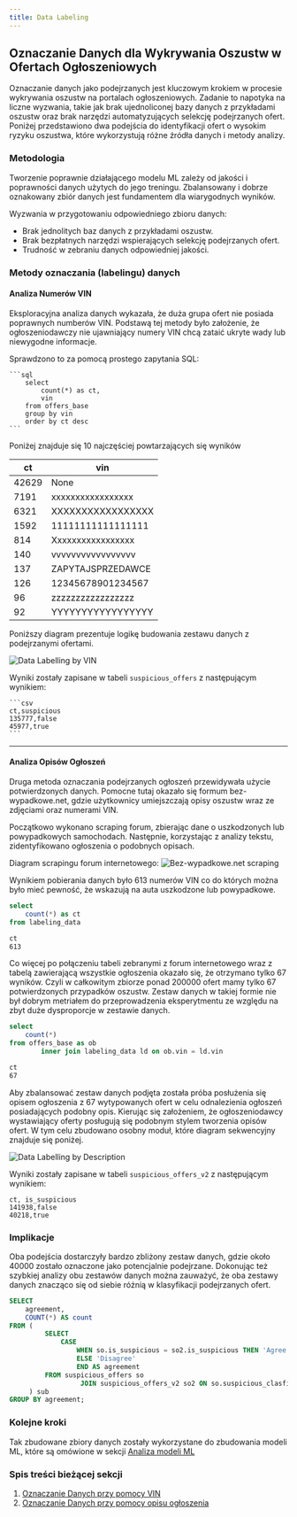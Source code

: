 ```yaml
---
title: Data Labeling
---
```


## Oznaczanie Danych dla Wykrywania Oszustw w Ofertach Ogłoszeniowych

Oznaczanie danych jako podejrzanych jest kluczowym krokiem w procesie wykrywania oszustw na portalach ogłoszeniowych. Zadanie to napotyka na liczne wyzwania, takie jak brak ujednoliconej bazy danych z przykładami oszustw oraz brak narzędzi automatyzujących selekcję podejrzanych ofert. Poniżej przedstawiono dwa podejścia do identyfikacji ofert o wysokim ryzyku oszustwa, które wykorzystują różne źródła danych i metody analizy.

### Metodologia

Tworzenie poprawnie działającego modelu ML zależy od jakości i poprawności danych użytych do jego treningu. Zbalansowany i dobrze oznakowany zbiór danych jest fundamentem dla wiarygodnych wyników.

Wyzwania w przygotowaniu odpowiedniego zbioru danych:

- Brak jednolitych baz danych z przykładami oszustw.
- Brak bezpłatnych narzędzi wspierających selekcję podejrzanych ofert.
- Trudność w zebraniu danych odpowiedniej jakości.

### Metody oznaczania (labelingu) danych

#### Analiza Numerów VIN

Eksploracyjna analiza danych wykazała, że duża grupa ofert nie posiada poprawnych numberów VIN. Podstawą tej metody było założenie, że ogłoszeniodawczy nie ujawniający numery VIN chcą zataić ukryte wady lub niewygodne informacje.

Sprawdzono to za pomocą prostego zapytania SQL:

    ```sql
        select
            count(*) as ct,
            vin
        from offers_base
        group by vin
        order by ct desc
    ```

Poniżej znajduje się 10 najczęściej powtarzających się wyników

| ct    | vin               |
| ----- | ----------------- |
| 42629 | None              |
| 7191  | xxxxxxxxxxxxxxxxx |
| 6321  | XXXXXXXXXXXXXXXXX |
| 1592  | 11111111111111111 |
| 814   | Xxxxxxxxxxxxxxxxx |
| 140   | vvvvvvvvvvvvvvvvv |
| 137   | ZAPYTAJSPRZEDAWCE |
| 126   | 12345678901234567 |
| 96    | zzzzzzzzzzzzzzzzz |
| 92    | YYYYYYYYYYYYYYYYY |


Poniższy diagram prezentuje logikę budowania zestawu danych z podejrzanymi ofertami.

![Data Labelling by VIN](/assets/data_labelling_by_vin.png)

Wyniki zostały zapisane w tabeli `suspicious_offers` z następującym wynikiem:

    ```csv
    ct,suspicious
    135777,false
    45977,true
    ```

---

#### Analiza Opisów Ogłoszeń

Druga metoda oznaczania podejrzanych ogłoszeń przewidywała użycie potwierdzonych danych. Pomocne tutaj okazało się formum bez-wypadkowe.net, gdzie użytkownicy umiejszczają opisy oszustw wraz ze zdjęciami oraz numerami VIN.

Początkowo wykonano scraping forum, zbierając dane o uszkodzonych lub powypadkowych samochodach. Następnie, korzystając z analizy tekstu, zidentyfikowano ogłoszenia o podobnych opisach.

Diagram scrapingu forum internetowego:
![Bez-wypadkowe.net scraping](/assets/labelling_data_scraping.png)

Wynikiem pobierania danych było 613 numerów VIN co do których można było mieć pewność, że wskazują na auta uszkodzone lub powypadkowe.

```sql
select
    count(*) as ct
from labeling_data
```

```txt
ct
613
```

Co więcej po połączeniu tabeli zebranymi z forum internetowego wraz z tabelą zawierającą wszystkie ogłoszenia okazało się, że otrzymano tylko 67 wyników. Czyli w całkowitym zbiorze ponad 200000 ofert mamy tylko 67 potwierdzonych przypadków oszustw. Zestaw danych w takiej formie nie był dobrym metriałem do przeprowadzenia eksperytmentu ze względu na zbyt duże dysproporcje w zestawie danych.

```sql
select
    count(*)
from offers_base as ob
        inner join labeling_data ld on ob.vin = ld.vin
```

```txt
ct
67
```

Aby zbalansować zestaw danych podjęta została próba posłużenia się opisem ogłoszenia z 67 wytypowanych ofert w celu odnalezienia ogłoszeń posiadających podobny opis. Kierując się założeniem, że ogłoszeniodawcy wystawiający oferty posługują się podobnym stylem tworzenia opisów ofert.
W tym celu zbudowano osobny moduł, które diagram sekwencyjny znajduje się poniżej.

![Data Labelling by Description](/assets/data_labelling_by_description.png)


Wyniki zostały zapisane w tabeli `suspicious_offers_v2` z następującym wynikiem:

```csv
ct, is_suspicious
141938,false
40218,true

```

### Implikacje

Oba podejścia dostarczyły bardzo zbliżony zestaw danych, gdzie około 40000 zostało oznaczone jako potencjalnie podejrzane. Dokonując też szybkiej analizy obu zestawów danych można zauważyć, że oba zestawy danych znacząco się od siebie różnią w klasyfikacji podejrzanych ofert.

```sql
SELECT
    agreement,
    COUNT(*) AS count
FROM (
         SELECT
             CASE
                 WHEN so.is_suspicious = so2.is_suspicious THEN 'Agree'
                 ELSE 'Disagree'
                 END AS agreement
         FROM suspicious_offers so
                  JOIN suspicious_offers_v2 so2 ON so.suspicious_clasfieds_id = so2.suspicious_clasfieds_id
     ) sub
GROUP BY agreement;
```

### Kolejne kroki

Tak zbudowane zbiory danych zostały wykorzystane do zbudowania modeli ML, które są omówione w sekcji [Analiza modeli ML](/d_analiza_modeli_ml/)

### Spis treści bieżącej sekcji

1. [Oznaczanie Danych przy pomocy VIN](/b_data_labeling/labeling_by_description)
1. [Oznaczanie Danych przy pomocy opisu ogłoszenia](/b_analiza_modeli_ml/labeling_by_vin)
